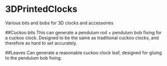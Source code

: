 # 3DPrintedClocks
Various bits and bobs for 3D clocks and accessories

##Cuckoo bits
This can generate a pendulum rod + pendulum bob fixing for a cuckoo clock. Designed to be the same as traditional cuckoo clocks, and therefore as hard to set accurately.

##Leaves
Can generate a reasonable cuckoo clock leaf, designed for gluing to the pendulum bob fixing.
